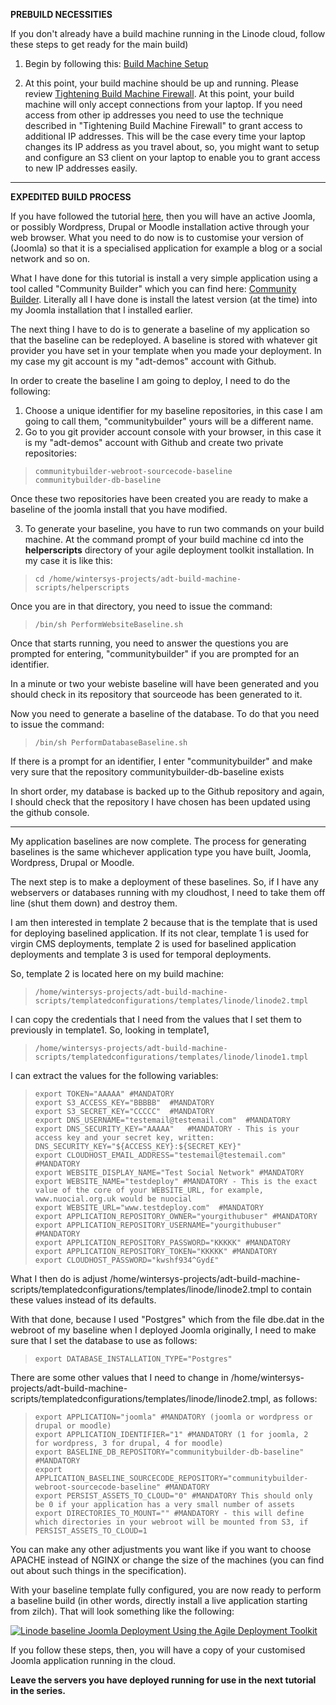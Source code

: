 **PREBUILD NECESSITIES**

If you don't already have a build machine running in the Linode cloud, follow these steps to get ready for the main build)

1. Begin by following this: [Build Machine Setup](https://github.com/wintersys-projects/adt-build-machine-scripts/blob/main/doco/Tutorials/linode/build-machine.md)

2. At this point, your build machine should be up and running. Please review [Tightening Build Machine Firewall](../../../doco/AgileToolkitDeployment/TightenBuildMachineAccess.md). At this point, your build machine will only accept connections from your laptop. If you need access from other ip addresses you need to use the technique described in "Tightening Build Machine Firewall" to grant access to additional IP addresses. This will be the case every time your laptop changes its IP address as you travel about, so, you might want to setup and configure an S3 client on your laptop to enable you to grant access to new IP addresses easily. 

-----------------------------

**EXPEDITED BUILD PROCESS**

If you have followed the tutorial [here](./expedited-virgin-joomla.md), then you will have an active Joomla, or possibly Wordpress, Drupal or Moodle installation active through your web browser.
What you need to do now is to customise your version of (Joomla) so that it is a specialised application for example a blog or a social network and so on. 

What I have done for this tutorial is install a very simple application using a tool called "Community Builder" which you can find here: [Community Builder](https://www.joomlapolis.com). Literally all I have done is install the latest version (at the time) into my Joomla installation that I installed earlier. 

The next thing I have to do is to generate a baseline of my application so that the baseline can be redeployed. A baseline is stored with whatever git provider you have set in your template when you made your deployment. In my case my git account is my "adt-demos" account with Github. 

In order to create the baseline I am going to deploy, I need to do the following:

1. Choose a unique identifier for my baseline repositories, in this case I am going to call them, "communitybuilder" yours will be a different name.
2. Go to you git provider account console with your browser, in this case it is my "adt-demos" account with Github and create two private repositories:

>     communitybuilder-webroot-sourcecode-baseline
>     communitybuilder-db-baseline

Once these two repositories have been created you are ready to make a baseline of the joomla install that you have modified. 

3. To generate your baseline, you have to run two commands on your build machine. At the command prompt of your build machine cd into the **helperscripts** directory of your agile deployment toolkit installation. In my case it is like this:

>     cd /home/wintersys-projects/adt-build-machine-scripts/helperscripts

Once you are in that directory, you need to issue the command:

>     /bin/sh PerformWebsiteBaseline.sh

Once that starts running, you need to answer the questions you are prompted for entering, "communitybuilder" if you are prompted for an identifier. 

In a minute or two your webiste baseline will have been generated and you should check in its repository that sourceode has been generated to it. 

Now you need to generate a baseline of the database. To do that you need to issue the command:

>     /bin/sh PerformDatabaseBaseline.sh

If there is a prompt for an identifier, I enter "communitybuilder" and make very sure that the repository communitybuilder-db-baseline exists

In short order, my database is backed up to the Github repository and again, I should check that the repository I have chosen has been updated using the github console.

-----------------------------------------------

My application baselines are now complete. The process for generating baselines is the same whichever application type you have built, Joomla, Wordpress, Drupal or Moodle. 

The next step is to make a deployment of these baselines. So, if I have any webservers or databases running with my cloudhost, I need to take them off line (shut them down) and destroy them. 

I am then interested in template 2 because that is the template that is used for deploying baselined application. If its not clear, template 1 is used for virgin CMS deployments, template 2 is used for baselined application deployments and template 3 is used for temporal deployments. 

So, template 2 is located here on my build machine:

>     /home/wintersys-projects/adt-build-machine-scripts/templatedconfigurations/templates/linode/linode2.tmpl

I can copy the credentials that I need from the values that I set them to previously in template1. So, looking in template1,

>     /home/wintersys-projects/adt-build-machine-scripts/templatedconfigurations/templates/linode/linode1.tmpl

I can extract the values for the following variables:

>     export TOKEN="AAAAA" #MANDATORY
>     export S3_ACCESS_KEY="BBBBB"  #MANDATORY
>     export S3_SECRET_KEY="CCCCC"  #MANDATORY
>     export DNS_USERNAME="testemail@testemail.com"  #MANDATORY
>     export DNS_SECURITY_KEY="AAAAA"   #MANDATORY - This is your access key and your secret key, written: DNS_SECURITY_KEY="${ACCESS_KEY}:${SECRET_KEY}"
>     export CLOUDHOST_EMAIL_ADDRESS="testemail@testemail.com" #MANDATORY
>     export WEBSITE_DISPLAY_NAME="Test Social Network" #MANDATORY
>     export WEBSITE_NAME="testdeploy" #MANDATORY - This is the exact value of the core of your WEBSITE_URL, for example, www.nuocial.org.uk would be nuocial
>     export WEBSITE_URL="www.testdeploy.com"  #MANDATORY
>     export APPLICATION_REPOSITORY_OWNER="yourgithubuser" #MANDATORY
>     export APPLICATION_REPOSITORY_USERNAME="yourgithubuser" #MANDATORY
>     export APPLICATION_REPOSITORY_PASSWORD="KKKKK" #MANDATORY
>     export APPLICATION_REPOSITORY_TOKEN="KKKKK" #MANDATORY
>     export CLOUDHOST_PASSWORD="kwshf934^Gyd£"  

What I then do is adjust /home/wintersys-projects/adt-build-machine-scripts/templatedconfigurations/templates/linode/linode2.tmpl to contain these values instead of its defaults. 

With that done, because I used "Postgres" which from the file dbe.dat in the webroot of my baseline when I deployed Joomla originally, I need to make sure that I set the database to use as follows:

>     export DATABASE_INSTALLATION_TYPE="Postgres"

There are some other values that I need to change in /home/wintersys-projects/adt-build-machine-scripts/templatedconfigurations/templates/linode/linode2.tmpl, as follows:

>     export APPLICATION="joomla" #MANDATORY (joomla or wordpress or drupal or moodle)
>     export APPLICATION_IDENTIFIER="1" #MANDATORY (1 for joomla, 2 for wordpress, 3 for drupal, 4 for moodle)
>     export BASELINE_DB_REPOSITORY="communitybuilder-db-baseline" #MANDATORY
>     export APPLICATION_BASELINE_SOURCECODE_REPOSITORY="communitybuilder-webroot-sourcecode-baseline" #MANDATORY
>     export PERSIST_ASSETS_TO_CLOUD="0" #MANDATORY This should only be 0 if your application has a very small number of assets
>     export DIRECTORIES_TO_MOUNT="" #MANDATORY - this will define which directories in your webroot will be mounted from S3, if PERSIST_ASSETS_TO_CLOUD=1

You can make any other adjustments you want like if you want to choose APACHE instead of NGINX or change the size of the machines (you can find out about such things in the specification).

With your baseline template fully configured, you are now ready to perform a baseline build (in other words, directly install a live application starting from zilch).
That will look something like the following:

[![Linode baseline Joomla Deployment Using the Agile Deployment Toolkit](https://img.youtube.com/vi/98cC9905xuQ/0.jpg)](https://www.youtube.com/watch?v=98cC9905xuQ)
  
If you follow these steps, then, you will have a copy of your customised Joomla application running in the cloud.  

**Leave the servers you have deployed running for use in the next tutorial in the series.**
